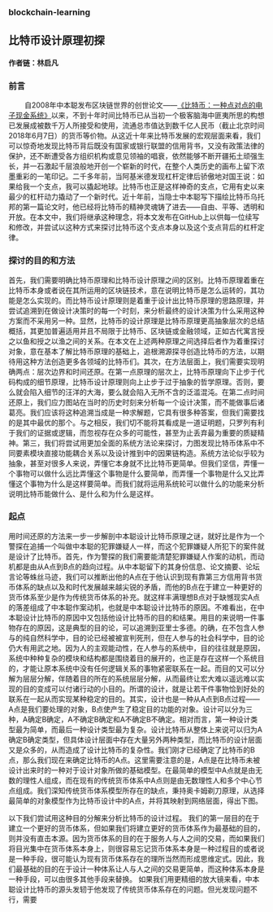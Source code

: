 ### blockchain-learning
## 比特币设计原理初探
#### 作者链：林启凡
### 前言
&nbsp;&nbsp;&nbsp;&nbsp;&nbsp;&nbsp;&nbsp;&nbsp;自2008年中本聪发布区块链世界的创世论文——[《比特币：一种点对点的电子现金系统》](http://www.8btc.com/wiki/bitcoin-a-peer-to-peer-electronic-cash-system)以来，不到十年时间比特币已从当初一个极客脑海中匪夷所思的构想已发展成被数千万人所接受和使用，流通总市值达到数千亿人民币（截止北京时间2018年6月7日）的货币等价物。从这近十年来比特币发展的宏观层面来看，我们可以惊奇地发现比特币背后既没有国家或银行联盟的信用背书，又没有政策法律的保护，还不断遭受各方组织机构或意见领袖的唱衰，依然能够不断开疆拓土顽强生长，并一石激起千层浪般地开创一个崭新的时代，在整个人类历史的画布上留下浓墨重彩的一笔印记。二千多年前，当阿基米德发现杠杆定律后骄傲地对国王说：如果给我一个支点，我可以撬起地球。比特币也正是这样神奇的支点，它用有史以来最少的杠杆动力撬动了一个新时代。近十年前，当隐士中本聪写下描绘比特币乌托邦的第一篇论文时，他已经将比特币的精神灵魂铸了进去——自由、平等、透明和开放。在本文中，我们将继承这种理念，将本文发布在GitHub上以供每一位续写和修改，并尝试以这种方式来探讨比特币这个支点本身以及这个支点背后的杠杆定律。
### 探讨的目的和方法
首先，我们需要明确比特币原理和比特币设计原理之间的区别。比特币原理着重在比特币本身或者说在其所运用的区块链技术，意在说明比特币是怎么运转的，其功能是怎么实现的。而比特币设计原理则是着重于设计出比特币原理的思路原理，并尝试追溯到在做设计决策时的每一个时刻，来分析最终的设计决策为什么采用这种方案而不采用另一种。显然，比特币的设计原理是比特币原理更高抽象层次的总结概括，其更加普遍适用并且不局限于比特币、区块链或金融领域，正如古代寓言授之以鱼和授之以渔之间的关系。在本文在上述两种原理之间选择后者作为着重探讨对象，意在基本了解比特币原理的基础上，追根溯源探寻创造比特币的方法，以期待用这种方法创造更多各领域的比特币们。其次，在方法层面上，我们需要实现明确两点：层次边界和时间还原。在第一点原理的层次上，比特币原理向下止步于代码构成的细节原理，比特币设计原理则向上止步于过于抽象的哲学原理。否则，要么就会陷入细节的汪洋的大海，要么就会陷入无所不含的泛滥混沌。在第二点时间还原上，我们应力图站在当时的历史时刻来分析每一个设计决策，而不能做事后诸葛亮。我们应该将这种追溯当成是一种求解题，它具有很多种答案，但我们需要找的是其中最优的那个。与之相反，我们切不能将其看成是一道证明题，只罗列有利于我们的证据或逻辑，而忽视存在众多的可能性，甚至为止丢弃最为重要的质疑精神。第三，我们将尝试用更加全面的系统方法论来探讨，力图发现比特币体系中不同要素模块直接功能耦合关系以及设计推到中的因果链构造。系统方法论似乎较为抽象，甚至对很多人来说，弄懂它本身就不比比特币更简单。但我们坚信，弄懂一个事物可以做什么远比弄懂这个事物是什么要简单，而弄懂一个事物是什么又比弄懂这个事物为什么是这样要简单。而我们就将运用系统轮可以做什么的功能来分析说明比特币能做什么、是什么和为什么是这样。

### 起点
用时间还原的方法来一步一步解剖中本聪设计比特币原理之谜，就好比是作为一个警探在追捕一个叫做中本聪的犯罪嫌疑人一样，而这个犯罪嫌疑人所犯下的案件就是设计了比特币。首先，作为警探的我们需要能清楚犯罪嫌疑人作案的动机，而动机都是由从A点到B点的趋向过程。从中本聪留下的其身份信息、论文摘要、论坛言论等蛛丝马迹，我们可以推断出他的A点在于他认识到现有靠第三方信用背书货币体系的缺点以及和时代发展越来越尖锐的矛盾，而他的B点在于建立一种更好的货币体系至少是作为传统货币体系的补充。就这样丰满理想B点对于缺憾现实A点的落差组成了中本聪作案动机，也就是中本聪设计比特币的原因。不难看出，在中本聪设计比特币的原因中又包括他设计比特币的目的和结果。用目的来说明一件事物存在的原因，这是典型的目的论，可以追溯到亚里士多德。的确，在不包含人参与的纯自然科学中，目的论已经被被宣判死刑，但在人参与的社会科学中，目的论仍大有用武之地。因为人的主观能动性，在人参与的系统中，目的往往就是原因，系统中种种复杂的模块和结构都是围绕着目的展开的，也正是存在这样一个系统目的，才能让原本系统中没有任何逻辑关系的事物紧密联系在一起。而目的又可以分解为层层分解，伴随着目的所在的系统层层分解，从而最终让宏大难以遥远难以实现的目的变成可以付诸行动的小目的。所谓的设计，就是让若干件事物恰到好处的联系在一起从而实现某种稳定的目的。其实，设计也是一种从A点到B点过程——A点是我们要处理的对象，B点使产生了稳定目的功能的对象。设计可以分为三种，A确定B确定，A不确定B确定和A不确定B不确定。相对而言，第一种设计类型最为简单，而最后一种设计类型最为复杂。设计比特币从整体上来说可以归为A确定B确定类型，但具体设计层面中存在大量另外两种类型，而比特币的设计层面又是众多的，从而造成了设计比特币的复杂性。我们刚才已经确定了比特币的B点，那么我们现在来确定比特币的A点。这里需要注意的是，A点是在比特币未被设计出来时的一种对于设计对象所做的基础模型。在最简单的模型中A点就是由无数的理性人组成，而在现有的传统货币体系中A点则是由无数理性人和多个中心节点组成。我们深知传统货币体系模型所存在的缺点，秉持奥卡姆剃刀原理，从选择最简单的对象模型作为比特币设计中的A点，并将其映射到网络层面，得出下图。

以下我们尝试用这种目的分解来分析比特币的设计过程。
我们的第一层目的在于建立一个更好的货币体系，但如果我们将建立更好的货币体系作为最基础的目的，则并没有直击本源。因为货币体系的目的在于服务人与人之间的交易，而如果我们将目光集中在货币体系本身上，则很容易忘记货币体系本身是一种过程目的或者说是一种手段，很可能认为现有货币体系存在的理所当然而形成思维定式。因此，我们最基础的目的在于设计一种体系让人与人之间的交易更简单，而这种体系本身是一种手段，可以由很多其他手段来替换。
如果我们用更精细的放大镜来看，中本聪设计比特币的源头发轫于他发现了传统货币体系存在的问题。但光发现问题不行，需要
